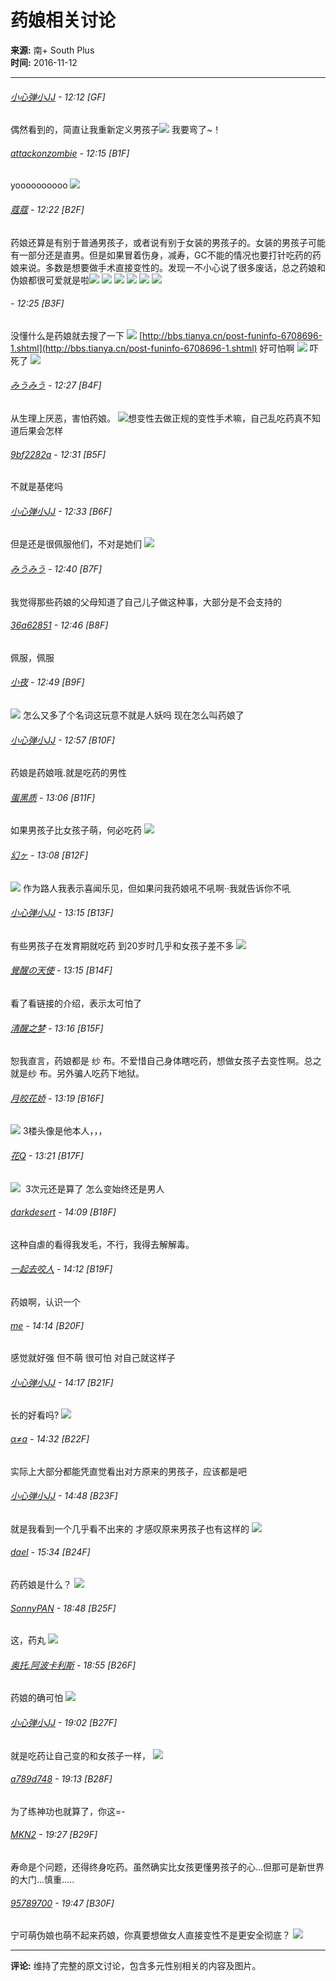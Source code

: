 # 药娘相关讨论

**来源:** 南+ South Plus  
**时间:** 2016-11-12  

---

###### [小心弹小JJ](u.php?action=show&uid=382521) - 12:12 \[GF\]  
偶然看到的，简直让我重新定义男孩子![](images/post/smile/smallface/face076.jpg) 我要弯了~！

###### [attackonzombie](u.php?action=show&uid=409130) - 12:15 \[B1F\]  
yoooooooooo ![](images/post/smile/smallface/face098.jpg)

###### [蔻蔻](u.php?action=show&uid=415451) - 12:22 \[B2F\]  
药娘还算是有别于普通男孩子，或者说有别于女装的男孩子的。女装的男孩子可能有一部分还是直男。但是如果冒着伤身，减寿，GC不能的情况也要打针吃药的药娘来说。多数是想要做手术直接变性的。发现一不小心说了很多废话，总之药娘和伪娘都很可爱就是啦![](images/post/smile/smallface/face076.jpg) ![](images/post/smile/smallface/face076.jpg) ![](images/post/smile/smallface/face076.jpg) ![](images/post/smile/smallface/face111.jpg) ![](images/post/smile/smallface/face111.jpg) ![](images/post/smile/smallface/face111.jpg)

###### - 12:25 \[B3F\]  
没懂什么是药娘就去搜了一下 ![](images/post/smile/smallface/face030.jpg) [http://bbs.tianya.cn/post-funinfo-6708696-1.shtml](http://bbs.tianya.cn/post-funinfo-6708696-1.shtml) 好可怕啊 ![](images/post/smile/smallface/face043.jpg) 吓死了 ![](images/post/smile/smallface/face073.jpg)

###### [みうみう](u.php?action=show&uid=613567) - 12:27 \[B4F\]  
从生理上厌恶，害怕药娘。 ![](images/post/smile/smallface/face030.jpg)想变性去做正规的变性手术嘛，自己乱吃药真不知道后果会怎样

###### [9bf2282a](u.php?action=show&uid=122418) - 12:31 \[B5F\]  
不就是基佬吗

###### [小心弹小JJ](u.php?action=show&uid=382521) - 12:33 \[B6F\]  
但是还是很佩服他们，不对是她们 ![](images/post/smile/smallface/face077.gif)

###### [みうみう](u.php?action=show&uid=613567) - 12:40 \[B7F\]  
我觉得那些药娘的父母知道了自己儿子做这种事，大部分是不会支持的

###### [36a62851](u.php?action=show&uid=636134) - 12:46 \[B8F\]  
佩服，佩服

###### [小夜](u.php?action=show&uid=113587) - 12:49 \[B9F\]  
![](images/post/smile/smallface/face096.jpg) 怎么又多了个名词这玩意不就是人妖吗 现在怎么叫药娘了

###### [小心弹小JJ](u.php?action=show&uid=382521) - 12:57 \[B10F\]  
药娘是药娘哦.就是吃药的男性

###### [蛋黑质](u.php?action=show&uid=49846) - 13:06 \[B11F\]  
如果男孩子比女孩子萌，何必吃药 ![](images/post/smile/smallface/face096.jpg)

###### [幻ヶ](u.php?action=show&uid=254514) - 13:08 \[B12F\]  
![](images/post/smile/smallface/face020.jpg) 作为路人我表示喜闻乐见，但如果问我药娘吼不吼啊··我就告诉你不吼

###### [小心弹小JJ](u.php?action=show&uid=382521) - 13:15 \[B13F\]  
有些男孩子在发育期就吃药 到20岁时几乎和女孩子差不多 ![](images/post/smile/smallface/face111.jpg)

###### [覺醒の天使](u.php?action=show&uid=232623) - 13:15 \[B14F\]  
看了看链接的介绍，表示太可怕了

###### [清醒之梦](u.php?action=show&uid=459855) - 13:16 \[B15F\]  
恕我直言，药娘都是 纱 布。不爱惜自己身体瞎吃药，想做女孩子去变性啊。总之就是纱 布。另外骗人吃药下地狱。

###### [月皎花娇](u.php?action=show&uid=622369) - 13:19 \[B16F\]  
![](images/post/smile/smallface/face068.gif) 3楼头像是他本人，，，

###### [花Q](u.php?action=show&uid=8049) - 13:21 \[B17F\]  
![](images/post/smile/smallface/face026.jpg)  3次元还是算了 怎么变始终还是男人

###### [darkdesert](u.php?action=show&uid=530281) - 14:09 \[B18F\]  
这种自虐的看得我发毛，不行，我得去解解毒。

###### [一起去咬人](u.php?action=show&uid=329044) - 14:12 \[B19F\]  
药娘啊，认识一个

###### [me](u.php?action=show&uid=740109) - 14:14 \[B20F\]  
感觉就好强 但不萌 很可怕 对自己就这样子

###### [小心弹小JJ](u.php?action=show&uid=382521) - 14:17 \[B21F\]  
长的好看吗? ![](images/post/smile/smallface/face076.jpg)

###### [α≠a](u.php?action=show&uid=732903) - 14:32 \[B22F\]  
实际上大部分都能凭直觉看出对方原来的男孩子，应该都是吧

###### [小心弹小JJ](u.php?action=show&uid=382521) - 14:48 \[B23F\]  
就是我看到一个几乎看不出来的 才感叹原来男孩子也有这样的 ![](images/post/smile/smallface/face108.jpg)

###### [dael](u.php?action=show&uid=322434) - 15:34 \[B24F\]  
药药娘是什么？ ![](images/post/smile/smallface/face111.jpg)

###### [SonnyPAN](u.php?action=show&uid=711130) - 18:48 \[B25F\]  
这，药丸 ![](images/post/smile/smallface/face020.jpg)

###### [奥托.阿波卡利斯](u.php?action=show&uid=341648) - 18:55 \[B26F\]  
药娘的确可怕 ![](images/post/smile/smallface/face101.jpg)

###### [小心弹小JJ](u.php?action=show&uid=382521) - 19:02 \[B27F\]  
就是吃药让自己变的和女孩子一样， ![](images/post/smile/smallface/face040.jpg)

###### [a789d748](u.php?action=show&uid=727010) - 19:13 \[B28F\]  
为了练神功也就算了，你这=-

###### [MKN2](u.php?action=show&uid=32351) - 19:27 \[B29F\]  
寿命是个问题，还得终身吃药。虽然确实比女孩更懂男孩子的心...但那可是新世界的大门...慎重.....

###### [95789700](u.php?action=show&uid=22359) - 19:47 \[B30F\]  
宁可萌伪娘也萌不起来药娘，你真要想做女人直接变性不是更安全彻底？ ![](images/post/smile/smallface/face108.jpg)

--- 

**评论:** 维持了完整的原文讨论，包含多元性别相关的内容及图片。
<!-- tcd_original_link https://bbs.level-plus.net/simple/index.php?t265107.html -->
